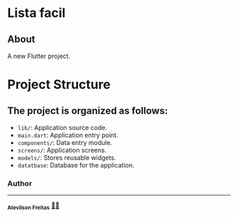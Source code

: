 # Lista facil

## About

A new Flutter project.

# Project Structure

## The project is organized as follows:

- `lib/`: Application source code.
- `main.dart`: Application entry point.
- `components/`: Data entry module.
- `screens/`: Application screens.
- `models/`: Stores reusable widgets.
- `datatbase`: Database for the application.

### Author
---

 <sub><b>Atevilson Freitas</b></sub></a> <a href="">🧑‍💻</a>
